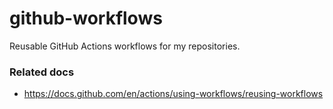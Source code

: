 # github-workflows
Reusable GitHub Actions workflows for my repositories.

### Related docs
 * https://docs.github.com/en/actions/using-workflows/reusing-workflows

